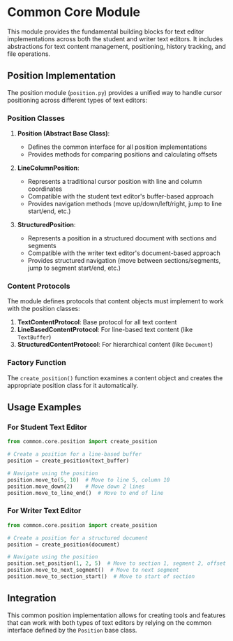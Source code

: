 # Common Core Module

This module provides the fundamental building blocks for text editor implementations across both the student and writer text editors. It includes abstractions for text content management, positioning, history tracking, and file operations.

## Position Implementation

The position module (`position.py`) provides a unified way to handle cursor positioning across different types of text editors:

### Position Classes

1. **Position (Abstract Base Class)**:
   - Defines the common interface for all position implementations
   - Provides methods for comparing positions and calculating offsets

2. **LineColumnPosition**:
   - Represents a traditional cursor position with line and column coordinates
   - Compatible with the student text editor's buffer-based approach
   - Provides navigation methods (move up/down/left/right, jump to line start/end, etc.)

3. **StructuredPosition**:
   - Represents a position in a structured document with sections and segments
   - Compatible with the writer text editor's document-based approach
   - Provides structured navigation (move between sections/segments, jump to segment start/end, etc.)

### Content Protocols

The module defines protocols that content objects must implement to work with the position classes:

1. **TextContentProtocol**: Base protocol for all text content
2. **LineBasedContentProtocol**: For line-based text content (like `TextBuffer`)
3. **StructuredContentProtocol**: For hierarchical content (like `Document`)

### Factory Function

The `create_position()` function examines a content object and creates the appropriate position class for it automatically.

## Usage Examples

### For Student Text Editor

```python
from common.core.position import create_position

# Create a position for a line-based buffer
position = create_position(text_buffer)

# Navigate using the position
position.move_to(5, 10)  # Move to line 5, column 10
position.move_down(2)    # Move down 2 lines
position.move_to_line_end()  # Move to end of line
```

### For Writer Text Editor

```python
from common.core.position import create_position

# Create a position for a structured document
position = create_position(document)

# Navigate using the position
position.set_position(1, 2, 5)  # Move to section 1, segment 2, offset 5
position.move_to_next_segment()  # Move to next segment
position.move_to_section_start()  # Move to start of section
```

## Integration

This common position implementation allows for creating tools and features that can work with both types of text editors by relying on the common interface defined by the `Position` base class.